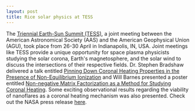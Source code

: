 ```yaml
---
layout: post
title: Rice solar physics at TESS
---
```


The [Triennial Earth-Sun Summit (TESS)](https://aas.org/meetings/tess2015), a joint meeting between the American Astronomical Society (AAS) and the American Geophysical Union (AGU), took place from 26-30 April in Indianapolis, IN, USA. Joint meetings like TESS provide a unique opportunity for space plasma physicists studying the solar corona, Earth's magnetosphere, and the solar wind to discuss the intersections of their respective fields. Dr. Stephen Bradshaw delivered a talk entitled [Pinning Down Coronal Heating Properties in the Presence of Non-Equilibrium Ionization](http://adsabs.harvard.edu/abs/2015TESS....120405B) and Will Barnes presented a poster entitled [Non-negative Matrix Factorization as a Method for Studying Coronal Heating](http://adsabs.harvard.edu/abs/2015TESS....120306B).  Some exciting observational results regarding the viability of nanoflares as a coronal heating mechanism was also presented. Check out the NASA press release [here](https://www.nasa.gov/feature/goddard/sounding-rockets/strong-evidence-for-coronal-heating-theory-presented-at-2015-tess-meeting).
